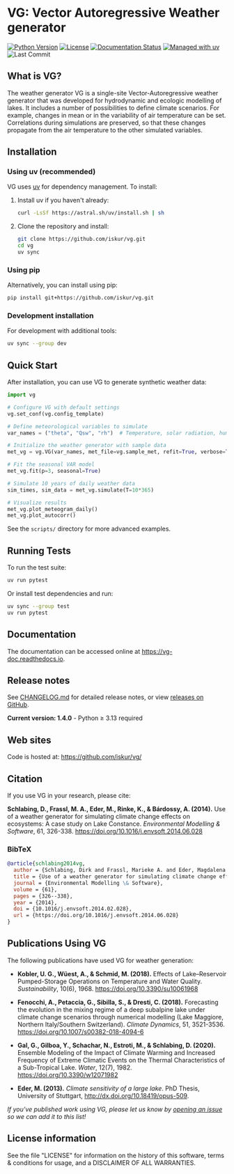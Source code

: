# VG: Vector Autoregressive Weather generator

[![Python Version](https://img.shields.io/badge/python-3.13+-blue.svg)](https://www.python.org/downloads/)
[![License](https://img.shields.io/badge/license-BSD-green.svg)](LICENSE)
[![Documentation Status](https://readthedocs.org/projects/vg-doc/badge/?version=latest)](https://vg-doc.readthedocs.io)
[![Managed with uv](https://img.shields.io/badge/managed_with-uv-blue)](https://github.com/astral-sh/uv)
![Last Commit](https://img.shields.io/github/last-commit/iskur/vg)

## What is VG?

The weather generator VG is a single-site Vector-Autoregressive weather generator that was developed for hydrodynamic and ecologic modelling of lakes. It includes a number of possibilities to define climate scenarios. For example, changes in mean or in the variability of air temperature can be set. Correlations during simulations are preserved, so that these changes propagate from the air temperature to the other simulated variables.

## Installation

### Using uv (recommended)

VG uses [uv](https://docs.astral.sh/uv/) for dependency management. To install:

1. Install uv if you haven't already:
   ```bash
   curl -LsSf https://astral.sh/uv/install.sh | sh
   ```

2. Clone the repository and install:
   ```bash
   git clone https://github.com/iskur/vg.git
   cd vg
   uv sync
   ```

### Using pip

Alternatively, you can install using pip:

```bash
pip install git+https://github.com/iskur/vg.git
```

### Development installation

For development with additional tools:

```bash
uv sync --group dev
```

## Quick Start

After installation, you can use VG to generate synthetic weather data:

```python
import vg

# Configure VG with default settings
vg.set_conf(vg.config_template)

# Define meteorological variables to simulate
var_names = ("theta", "Qsw", "rh")  # Temperature, solar radiation, humidity

# Initialize the weather generator with sample data
met_vg = vg.VG(var_names, met_file=vg.sample_met, refit=True, verbose=True)

# Fit the seasonal VAR model
met_vg.fit(p=3, seasonal=True)

# Simulate 10 years of daily weather data
sim_times, sim_data = met_vg.simulate(T=10*365)

# Visualize results
met_vg.plot_meteogram_daily()
met_vg.plot_autocorr()
```

See the `scripts/` directory for more advanced examples.

## Running Tests

To run the test suite:

```bash
uv run pytest
```

Or install test dependencies and run:

```bash
uv sync --group test
uv run pytest
```

## Documentation

The documentation can be accessed online at
<https://vg-doc.readthedocs.io>.

<!-- The source package also ships with the sphinx-based documentation source -->
<!-- in the `doc` folder. Having [sphinx](sphinx.pocoo.org) installed, it can -->
<!-- be built by typing: -->

<!--     make html -->

<!-- inside the `doc` folder. -->

## Release notes

See [CHANGELOG.md](CHANGELOG.md) for detailed release notes, or view [releases on GitHub](https://github.com/iskur/vg/releases).

**Current version: 1.4.0** - Python ≥ 3.13 required

## Web sites

Code is hosted at: <https://github.com/iskur/vg/>

## Citation

If you use VG in your research, please cite:

**Schlabing, D., Frassl, M. A., Eder, M., Rinke, K., & Bárdossy, A. (2014).** Use of a weather generator for simulating climate change effects on ecosystems: A case study on Lake Constance. *Environmental Modelling & Software*, 61, 326-338. https://doi.org/10.1016/j.envsoft.2014.06.028

### BibTeX

```bibtex
@article{schlabing2014vg,
  author = {Schlabing, Dirk and Frassl, Marieke A. and Eder, Magdalena and Rinke, Karsten and B{\'a}rdossy, Andr{\'a}s},
  title = {Use of a weather generator for simulating climate change effects on ecosystems: A case study on {Lake Constance}},
  journal = {Environmental Modelling \& Software},
  volume = {61},
  pages = {326--338},
  year = {2014},
  doi = {10.1016/j.envsoft.2014.02.028},
  url = {https://doi.org/10.1016/j.envsoft.2014.06.028}
}
```

## Publications Using VG

The following publications have used VG for weather generation:

- **Kobler, U. G., Wüest, A., & Schmid, M. (2018).** Effects of Lake–Reservoir Pumped-Storage Operations on Temperature and Water Quality. *Sustainability*, 10(6), 1968. https://doi.org/10.3390/su10061968

- **Fenocchi, A., Petaccia, G., Sibilla, S., & Dresti, C. (2018).** Forecasting the evolution in the mixing regime of a deep subalpine lake under climate change scenarios through numerical modelling (Lake Maggiore, Northern Italy/Southern Switzerland). *Climate Dynamics*, 51, 3521-3536. https://doi.org/10.1007/s00382-018-4094-6

- **Gal, G., Gilboa, Y., Schachar, N., Estroti, M., & Schlabing, D. (2020).** Ensemble Modeling of the Impact of Climate Warming and Increased Frequency of Extreme Climatic Events on the Thermal Characteristics of a Sub-Tropical Lake. *Water*, 12(7), 1982. https://doi.org/10.3390/w12071982

- **Eder, M. (2013).** *Climate sensitivity of a large lake*. PhD Thesis, University of Stuttgart, http://dx.doi.org/10.18419/opus-509.

*If you've published work using VG, please let us know by [opening an issue](https://github.com/iskur/vg/issues) so we can add it to this list!*

## License information

See the file \"LICENSE\" for information on the history of this software, terms & conditions for usage, and a DISCLAIMER OF ALL WARRANTIES.
